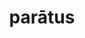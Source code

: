 ---
title: parātus
meaning: ready
ch: ten
pos: totadjective
femstem: parāt
femend: a
neutstem: parāt
neutend: um
---